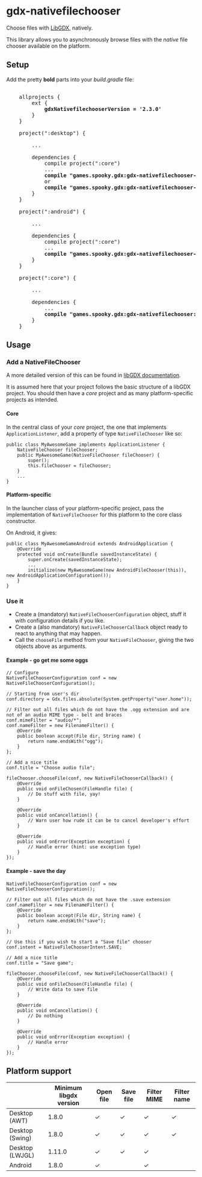 # gdx-nativefilechooser

Choose files with [LibGDX](https://libgdx.badlogicgames.com/), natively.

This library allows you to asynchronously browse files with the _native_ file chooser available on the platform.

## Setup

Add the pretty **bold** parts into your _build.gradle_ file:

<pre>

    allprojects {
        ext {
            <b>gdxNativefilechooserVersion = '2.3.0'</b>
        }
    }

    project(":desktop") {
        
        ...
        
        dependencies {
            compile project(":core")
            ...
            <b>compile "games.spooky.gdx:gdx-nativefilechooser-desktop:$gdxNativefilechooserVersion"</b>
            or
            <b>compile "games.spooky.gdx:gdx-nativefilechooser-desktop-lwjgl:$gdxNativefilechooserVersion"</b>
        }
    }
    
    project(":android") {
        
        ...
        
        dependencies {
            compile project(":core")
            ...
            <b>compile "games.spooky.gdx:gdx-nativefilechooser-android:$gdxNativefilechooserVersion"</b>
        }
    }
    
    project(":core") {
        
        ...
        
        dependencies {
            ...
            <b>compile "games.spooky.gdx:gdx-nativefilechooser:$gdxNativefilechooserVersion"</b>
        }
    }
</pre>

## Usage

### Add a NativeFileChooser

A more detailed version of this can be found in [libGDX documentation](https://github.com/libgdx/libgdx/wiki/Interfacing-with-platform-specific-code).

It is assumed here that your project follows the basic structure of a libGDX project.
You should then have a _core_ project and as many platform-specific projects as intended.

#### Core

In the central class of your _core_ project, the one that implements `ApplicationListener`, add a property of type `NativeFileChooser` like so:
    
    public class MyAwesomeGame implements ApplicationListener {
        NativeFileChooser fileChooser;
        public MyAwesomeGame(NativeFileChooser fileChooser) {
            super();
            this.fileChooser = fileChooser;
        }
        ...
    }

#### Platform-specific

In the launcher class of your platform-specific project, pass the implementation of `NativeFileChooser` for this platform to the core class constructor.

On Android, it gives:

    public class MyAwesomeGameAndroid extends AndroidApplication {
        @Override
        protected void onCreate(Bundle savedInstanceState) {
            super.onCreate(savedInstanceState);
            ...
            initialize(new MyAwesomeGame(new AndroidFileChooser(this)), new AndroidApplicationConfiguration());
        }
    }

### Use it

* Create a (mandatory) `NativeFileChooserConfiguration` object, stuff it with configuration details if you like.
* Create a (also mandatory) `NativeFileChooserCallback` object ready to react to anything that may happen.
* Call the `chooseFile` method from your `NativeFileChooser`, giving the two objects above as arguments.

#### Example - go get me some oggs

    // Configure
    NativeFileChooserConfiguration conf = new NativeFileChooserConfiguration();
    
    // Starting from user's dir
    conf.directory = Gdx.files.absolute(System.getProperty("user.home"));
    
    // Filter out all files which do not have the .ogg extension and are not of an audio MIME type - belt and braces
    conf.mimeFilter = "audio/*";
    conf.nameFilter = new FilenameFilter() {
        @Override
        public boolean accept(File dir, String name) {
            return name.endsWith("ogg");
        }
    };
    
    // Add a nice title
    conf.title = "Choose audio file";
    
    fileChooser.chooseFile(conf, new NativeFileChooserCallback() {
        @Override
        public void onFileChosen(FileHandle file) {
            // Do stuff with file, yay!
        }
        
        @Override
        public void onCancellation() {
            // Warn user how rude it can be to cancel developer's effort
        }
        
        @Override
        public void onError(Exception exception) {
            // Handle error (hint: use exception type)
        }
    });

#### Example - save the day

    NativeFileChooserConfiguration conf = new NativeFileChooserConfiguration();
    
    // Filter out all files which do not have the .save extension
    conf.nameFilter = new FilenameFilter() {
        @Override
        public boolean accept(File dir, String name) {
            return name.endsWith("save");
        }
    };

    // Use this if you wish to start a "Save file" chooser
    conf.intent = NativeFileChooserIntent.SAVE;
    
    // Add a nice title
    conf.title = "Save game";
    
    fileChooser.chooseFile(conf, new NativeFileChooserCallback() {
        @Override
        public void onFileChosen(FileHandle file) {
            // Write data to save file
        }
        
        @Override
        public void onCancellation() {
            // Do nothing
        }
        
        @Override
        public void onError(Exception exception) {
            // Handle error
        }
    });

## Platform support

|                 | Minimum libgdx version | Open file | Save file | Filter MIME | Filter name |
|-----------------|------------------------|-----------|-----------|-------------|-------------|
| Desktop (AWT)   | 1.8.0                  | ✓         | ✓         | ✓           | ✓           |
| Desktop (Swing) | 1.8.0                  | ✓         | ✓         | ✓           | ✓           |
| Desktop (LWJGL) | 1.11.0                 | ✓         | ✓         | ✓           |             |
| Android         | 1.8.0                  | ✓         |           | ✓           |             |